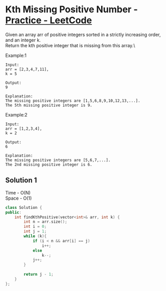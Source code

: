 # Kth Missing Positive Number - [Practice - LeetCode](https://leetcode.com/problems/kth-missing-positive-number/)


Given an array arr of positive integers sorted in a strictly increasing order, and an integer k.<br>
Return the kth positive integer that is missing from this array.\


Example:1
```
Input: 
arr = [2,3,4,7,11], 
k = 5

Output: 
9

Explanation: 
The missing positive integers are [1,5,6,8,9,10,12,13,...]. 
The 5th missing positive integer is 9.
```
Example:2
```
Input: 
arr = [1,2,3,4], 
k = 2

Output: 
6

Explanation: 
The missing positive integers are [5,6,7,...]. 
The 2nd missing positive integer is 6.
```

## Solution 1  

Time - O(N)<br>
Space - O(1)

```cpp
class Solution {
public:
    int findKthPositive(vector<int>& arr, int k) {
        int n = arr.size();        
        int i = 0;
        int j = 1;
        while (k){
            if (i < n && arr[i] == j)
                i++;
            else 
                k--;
            j++;
        }
        
        return j - 1;
    }
};
```
